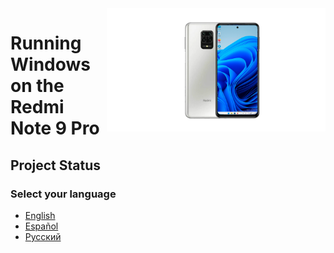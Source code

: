 <img align="right" src="https://github.com/Rubanoxd/Port-Windows-11-redmi-note-9_pro/blob/main/Miatoll.png" width="350" alt="Windows 11 Running On A Poco X3 Pro">


# Running Windows on the Redmi Note 9 Pro

## Project Status

### Select your language

- [English](English/status.md)
- [Español](Español/soporte.md)
- [Русский](Russian/status.md)
